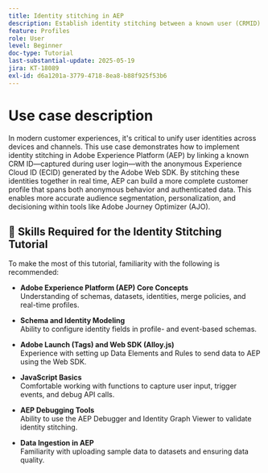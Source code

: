 ```yaml
---
title: Identity stitching in AEP
description: Establish identity stitching between a known user (CRMID) and an anonymous web visitor (ECID), enabling unified profiles for real-time personalization and offer decisioning in Adobe Journey Optimizer (AJO).
feature: Profiles
role: User
level: Beginner
doc-type: Tutorial
last-substantial-update: 2025-05-19
jira: KT-18089
exl-id: d6a1201a-3779-4718-8ea8-b88f925f53b6
---
```

# Use case description

In modern customer experiences, it's critical to unify user identities across devices and channels. This use case demonstrates how to implement identity stitching in Adobe Experience Platform (AEP) by linking a known CRM ID—captured during user login—with the anonymous Experience Cloud ID (ECID) generated by the Adobe Web SDK. By stitching these identities together in real time, AEP can build a more complete customer profile that spans both anonymous behavior and authenticated data. This enables more accurate audience segmentation, personalization, and decisioning within tools like Adobe Journey Optimizer (AJO).

## 🧠 Skills Required for the Identity Stitching Tutorial

To make the most of this tutorial, familiarity with the following is recommended:

-   **Adobe Experience Platform (AEP) Core Concepts**  
  Understanding of schemas, datasets, identities, merge policies, and real-time profiles.

-   **Schema and Identity Modeling**  
  Ability to configure identity fields in profile- and event-based schemas.

-   **Adobe Launch (Tags) and Web SDK (Alloy.js)**  
  Experience with setting up Data Elements and Rules to send data to AEP using the Web SDK.

-   **JavaScript Basics**  
  Comfortable working with functions to capture user input, trigger events, and debug API calls.

-   **AEP Debugging Tools**  
  Ability to use the AEP Debugger and Identity Graph Viewer to validate identity stitching.

-   **Data Ingestion in AEP**  
  Familiarity with uploading sample data to datasets and ensuring data quality.


